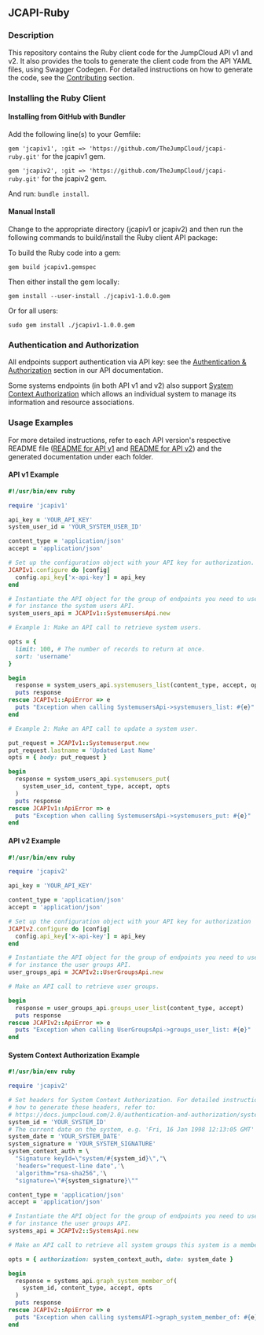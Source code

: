 ## JCAPI-Ruby

### Description

This repository contains the Ruby client code for the JumpCloud API v1 and
v2. It also provides the tools to generate the client code from the API YAML
files, using Swagger Codegen. For detailed instructions on how to generate the
code, see the [Contributing](CONTRIBUTING.md) section.

### Installing the Ruby Client

#### Installing from GitHub with Bundler

Add the following line(s) to your Gemfile:

`gem 'jcapiv1', :git => 'https://github.com/TheJumpCloud/jcapi-ruby.git'` for the jcapiv1 gem.

`gem 'jcapiv2', :git => 'https://github.com/TheJumpCloud/jcapi-ruby.git'` for the jcapiv2 gem.

And run: `bundle install`.

#### Manual Install

Change to the appropriate directory (jcapiv1 or jcapiv2) and then run the following
commands to build/install the Ruby client API package:

To build the Ruby code into a gem:

```shell
gem build jcapiv1.gemspec
```

Then either install the gem locally:

```shell
gem install --user-install ./jcapiv1-1.0.0.gem
```

Or for all users:

```shell
sudo gem install ./jcapiv1-1.0.0.gem
```

### Authentication and Authorization

All endpoints support authentication via API key: see the
[Authentication & Authorization](https://docs.jumpcloud.com/2.0/authentication-and-authorization/authentication-and-authorization-overview)
section in our API documentation.

Some systems endpoints (in both API v1 and v2) also support
[System Context Authorization](https://docs.jumpcloud.com/2.0/authentication-and-authorization/system-context)
which allows an individual system to manage its information and resource
associations.

### Usage Examples

For more detailed instructions, refer to each API version's respective README
file ([README for API v1](jcapiv1/README.md) and
[README for API v2](jcapiv2/README.md)) and the generated documentation under
each folder.

#### API v1 Example

```ruby
#!/usr/bin/env ruby

require 'jcapiv1'

api_key = 'YOUR_API_KEY'
system_user_id = 'YOUR_SYSTEM_USER_ID'

content_type = 'application/json'
accept = 'application/json'

# Set up the configuration object with your API key for authorization.
JCAPIv1.configure do |config|
  config.api_key['x-api-key'] = api_key
end

# Instantiate the API object for the group of endpoints you need to use,
# for instance the system users API.
system_users_api = JCAPIv1::SystemusersApi.new

# Example 1: Make an API call to retrieve system users.

opts = {
  limit: 100, # The number of records to return at once.
  sort: 'username'
}

begin
  response = system_users_api.systemusers_list(content_type, accept, opts)
  puts response
rescue JCAPIv1::ApiError => e
  puts "Exception when calling SystemusersApi->systemusers_list: #{e}"
end

# Example 2: Make an API call to update a system user.

put_request = JCAPIv1::Systemuserput.new
put_request.lastname = 'Updated Last Name'
opts = { body: put_request }

begin
  response = system_users_api.systemusers_put(
    system_user_id, content_type, accept, opts
  )
  puts response
rescue JCAPIv1::ApiError => e
  puts "Exception when calling SystemusersApi->systemusers_put: #{e}"
end

```


#### API v2 Example

```ruby
#!/usr/bin/env ruby

require 'jcapiv2'

api_key = 'YOUR_API_KEY'

content_type = 'application/json'
accept = 'application/json'

# Set up the configuration object with your API key for authorization
JCAPIv2.configure do |config|
  config.api_key['x-api-key'] = api_key
end

# Instantiate the API object for the group of endpoints you need to use,
# for instance the user groups API.
user_groups_api = JCAPIv2::UserGroupsApi.new

# Make an API call to retrieve user groups.

begin
  response = user_groups_api.groups_user_list(content_type, accept)
  puts response
rescue JCAPIv2::ApiError => e
  puts "Exception when calling UserGroupsApi->groups_user_list: #{e}"
end

```


#### System Context Authorization Example

```ruby
#!/usr/bin/env ruby

require 'jcapiv2'

# Set headers for System Context Authorization. For detailed instructions on
# how to generate these headers, refer to:
# https://docs.jumpcloud.com/2.0/authentication-and-authorization/system-context
system_id = 'YOUR_SYSTEM_ID'
# The current date on the system, e.g. 'Fri, 16 Jan 1998 12:13:05 GMT'
system_date = 'YOUR_SYSTEM_DATE'
system_signature = 'YOUR_SYSTEM_SIGNATURE'
system_context_auth = \
  "Signature keyId=\"system/#{system_id}\","\
  'headers="request-line date",'\
  'algorithm="rsa-sha256",'\
  "signature=\"#{system_signature}\""

content_type = 'application/json'
accept = 'application/json'

# Instantiate the API object for the group of endpoints you need to use,
# for instance the user groups API.
systems_api = JCAPIv2::SystemsApi.new

# Make an API call to retrieve all system groups this system is a member of.

opts = { authorization: system_context_auth, date: system_date }

begin
  response = systems_api.graph_system_member_of(
    system_id, content_type, accept, opts
  )
  puts response
rescue JCAPIv2::ApiError => e
  puts "Exception when calling systemsAPI->graph_system_member_of: #{e}"
end

```
